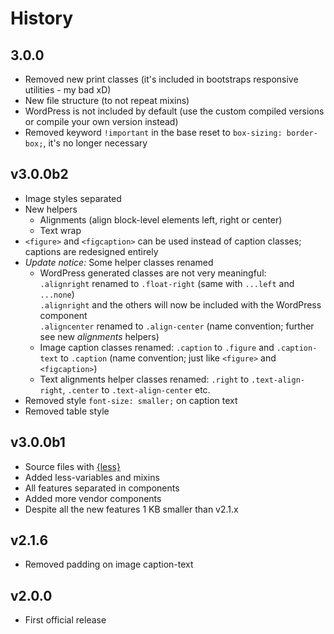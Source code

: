 # History

## 3.0.0
 * Removed new print classes (it's included in bootstraps responsive utilities - my bad xD)
 * New file structure (to not repeat mixins)
 * WordPress is not included by default (use the custom compiled versions or compile your own version instead)
 * Removed keyword `!important` in the base reset to `box-sizing: border-box;`, it's no longer necessary

## v3.0.0b2
 * Image styles separated 
 * New helpers
   * Alignments (align block-level elements left, right or center)
   * Text wrap
 * `<figure>` and `<figcaption>` can be used instead of caption classes; captions are redesigned entirely
 * *Update notice:* Some helper classes renamed
   * WordPress generated classes are not very meaningful:<br />
     `.alignright` renamed to `.float-right` (same with `...left` and `...none`)<br />
     `.alignright` and the others will now be included with the WordPress component<br />
     `.aligncenter` renamed to `.align-center` (name convention; further see new _alignments_ helpers)
   * Image caption classes renamed: `.caption` to `.figure` and `.caption-text` to `.caption` (name convention; just like `<figure>` and `<figcaption>`)
   * Text alignments helper classes renamed: `.right` to `.text-align-right`, `.center` to `.text-align-center` etc.
 * Removed style `font-size: smaller;` on caption text
 * Removed table style

## v3.0.0b1
 * Source files with [{less}](http://lesscss.org/)
 * Added less-variables and mixins
 * All features separated in components
 * Added more vendor components
 * Despite all the new features 1 KB smaller than v2.1.x
 
## v2.1.6
 * Removed padding on image caption-text
 
## v2.0.0
 * First official release
 